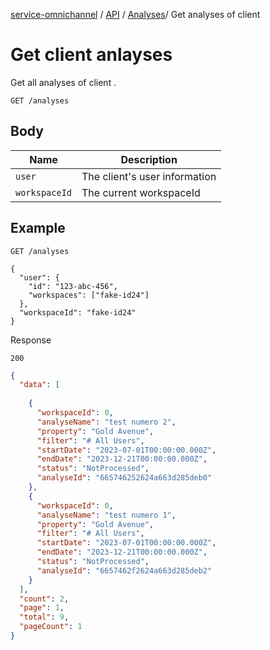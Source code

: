 [service-omnichannel](../../../../README.md) / [API](../README.md) / [Analyses](./README.md)/ Get analyses of  client

# Get client anlayses

Get all analyses of client .

```text
GET /analyses
```

## Body

| Name           | Description                                         |
|----------------|-----------------------------------------------------|
| `user`         | The client's user information                       |
| `workspaceId`  | The current workspaceId                             |

## Example

```text
GET /analyses

{
  "user": {
    "id": "123-abc-456",
    "workspaces": ["fake-id24"]
  },
  "workspaceId": "fake-id24"
}
```

Response

```text
200
```

```json
{
  "data": [
    
    {
      "workspaceId": 0,
      "analyseName": "test numero 2",
      "property": "Gold Avenue",
      "filter": "# All Users",
      "startDate": "2023-07-01T00:00:00.000Z",
      "endDate": "2023-12-21T00:00:00.000Z",
      "status": "NotProcessed",
      "analyseId": "665746252624a663d285deb0"
    },
    {
      "workspaceId": 0,
      "analyseName": "test numero 1",
      "property": "Gold Avenue",
      "filter": "# All Users",
      "startDate": "2023-07-01T00:00:00.000Z",
      "endDate": "2023-12-21T00:00:00.000Z",
      "status": "NotProcessed",
      "analyseId": "6657462f2624a663d285deb2"
    }
  ],
  "count": 2,
  "page": 1,
  "total": 9,
  "pageCount": 1
}
```
